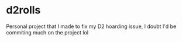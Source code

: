 # d2rolls
Personal project that I made to fix my D2 hoarding issue, I doubt I'd be commiting much on the project lol 
